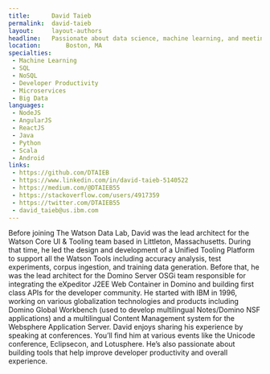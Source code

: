 ```yaml
---
title:      David Taieb
permalink:  david-taieb
layout:     layout-authors
headline:   Passionate about data science, machine learning, and meeting developers.
location:		Boston, MA
specialties:
 - Machine Learning
 - SQL
 - NoSQL
 - Developer Productivity
 - Microservices
 - Big Data
languages:
 - NodeJS
 - AngularJS
 - ReactJS
 - Java
 - Python
 - Scala
 - Android
links:
 - https://github.com/DTAIEB
 - https://www.linkedin.com/in/david-taieb-5140522
 - https://medium.com/@DTAIEB55
 - https://stackoverflow.com/users/4917359
 - https://twitter.com/DTAIEB55
 - david_taieb@us.ibm.com
---
```


Before joining The Watson Data Lab, David was the lead architect for the Watson Core UI & Tooling team based in Littleton, Massachusetts. During that time, he led the design and development of a Unified Tooling Platform to support all the Watson Tools including accuracy analysis, test experiments, corpus ingestion, and training data generation. Before that, he was the lead architect for the Domino Server OSGi team responsible for integrating the eXpeditor J2EE Web Container in Domino and building first class APIs for the developer community. He started with IBM in 1996, working on various globalization technologies and products including Domino Global Workbench (used to develop multilingual Notes/Domino NSF applications) and a multilingual Content Management system for the Websphere Application Server. David enjoys sharing his experience by speaking at conferences. You’ll find him at various events like the Unicode conference, Eclipsecon, and Lotusphere. He’s also passionate about building tools that help improve developer productivity and overall experience.